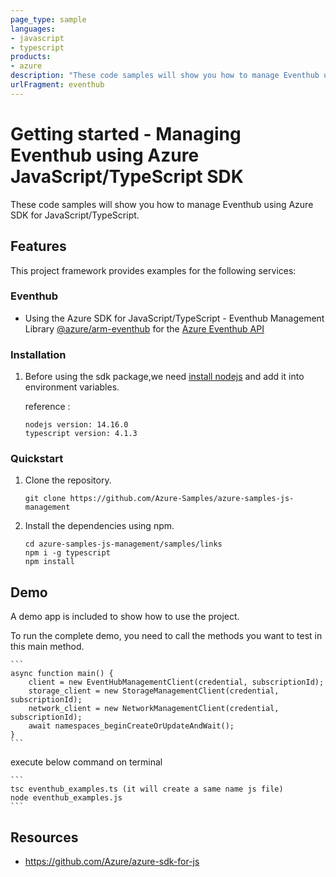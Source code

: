 ```yaml
---
page_type: sample
languages:
- javascript
- typescript
products:
- azure
description: "These code samples will show you how to manage Eventhub using Azure SDK for JavaScript/TypeScript."
urlFragment: eventhub
---
```


# Getting started - Managing Eventhub using Azure JavaScript/TypeScript SDK

These code samples will show you how to manage Eventhub using Azure SDK for JavaScript/TypeScript.

## Features

This project framework provides examples for the following services:

### Eventhub
* Using the Azure SDK for JavaScript/TypeScript - Eventhub Management Library [@azure/arm-eventhub](https://www.npmjs.com/package/@azure/arm-eventhub) for the [Azure Eventhub API](https://docs.microsoft.com/en-us/rest/api/eventhub/)


### Installation

1.  Before using the sdk package,we need [install nodejs](https://nodejs.org/en/download/) and add it into environment variables.

    reference :
    
    ```
    nodejs version: 14.16.0
    typescript version: 4.1.3
    ```

### Quickstart

1.  Clone the repository.

    ```
    git clone https://github.com/Azure-Samples/azure-samples-js-management
    ```

2.  Install the dependencies using npm.

    ```
    cd azure-samples-js-management/samples/links
    npm i -g typescript
    npm install
    ```

## Demo

A demo app is included to show how to use the project.

To run the complete demo, you need to call the methods you want to test in this main method.

    ```
    async function main() {
        client = new EventHubManagementClient(credential, subscriptionId);
        storage_client = new StorageManagementClient(credential, subscriptionId);
        network_client = new NetworkManagementClient(credential, subscriptionId);
        await namespaces_beginCreateOrUpdateAndWait();
    }
    ```

execute below command on terminal

    ```
    tsc eventhub_examples.ts (it will create a same name js file)
    node eventhub_examples.js
    ```

## Resources

- https://github.com/Azure/azure-sdk-for-js
